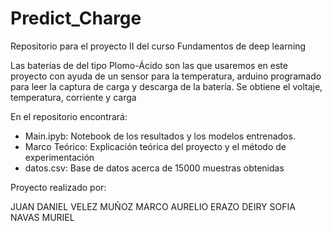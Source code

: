 # Predict_Charge
Repositorio para el proyecto II del curso Fundamentos de deep learning

Las baterías de del tipo Plomo-Ácido son las que usaremos en este proyecto con ayuda de un sensor para la temperatura, arduino programado para leer la captura de carga y descarga de la batería. Se obtiene el voltaje, temperatura, corriente y carga

En el repositorio encontrará:

- Main.ipyb: Notebook de los resultados y los modelos entrenados.
- Marco Teórico: Explicación teórica del proyecto y el método de experimentación
- datos.csv: Base de datos acerca de 15000 muestras obtenidas


Proyecto realizado por:

JUAN DANIEL VELEZ MUÑOZ
MARCO AURELIO ERAZO
DEIRY SOFIA NAVAS MURIEL
